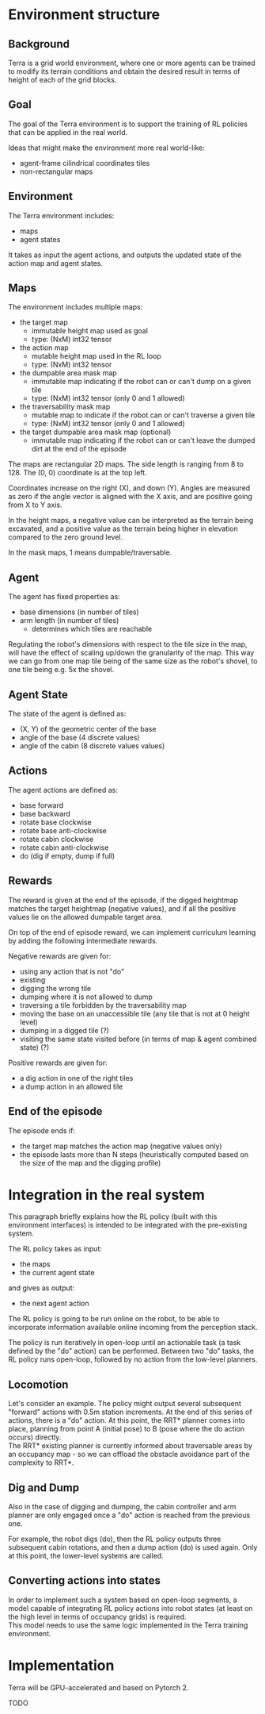 # Environment structure

## Background
Terra is a grid world environment, where one or more agents can be trained to modify its terrain conditions and obtain the desired result in terms of height of each of the grid blocks.

## Goal
The goal of the Terra environment is to support the training of RL policies that can be applied in the real world.

Ideas that might make the environment more real world-like:
- agent-frame cilindrical coordinates tiles
- non-rectangular maps

## Environment
The Terra environment includes:
- maps
- agent states

It takes as input the agent actions, and outputs the updated state of the action map and agent states.

## Maps
The environment includes multiple maps:
- the target map
    - immutable height map used as goal
    - type: (NxM) int32 tensor
- the action map
    - mutable height map used in the RL loop
    - type: (NxM) int32 tensor
- the dumpable area mask map
    - immutable map indicating if the robot can or can't dump on a given tile
    - type: (NxM) int32 tensor (only 0 and 1 allowed)
- the traversability mask map
    - mutable map to indicate if the robot can or can't traverse a given tile
    - type: (NxM) int32 tensor (only 0 and 1 allowed)
- the target dumpable area mask map (optional)
    - immutable map indicating if the robot can or can't leave the dumped dirt at the end of the episode

The maps are rectangular 2D maps. The side length is ranging from 8 to 128.
The (0, 0) coordinate is at the top left.

Coordinates increase on the right (X), and down (Y). Angles are measured as zero if the angle vector is aligned with the X axis, and are positive going from X to Y axis.

In the height maps, a negative value can be interpreted as the terrain being excavated, and a positive value as the terrain being higher in elevation compared to the zero ground level.

In the mask maps, 1 means dumpable/traversable.

## Agent
The agent has fixed properties as:
- base dimensions (in number of tiles)
- arm length (in number of tiles)
    - determines which tiles are reachable

Regulating the robot's dimensions with respect to the tile size in the map, will have the effect of scaling up/down the granularity of the map. This way we can go from one map tile being of the same size as the robot's shovel, to one tile being e.g. 5x the shovel.

## Agent State
The state of the agent is defined as:
- (X, Y) of the geometric center of the base
- angle of the base (4 discrete values)
- angle of the cabin (8 discrete values values)

## Actions
The agent actions are defined as:
- base forward
- base backward
- rotate base clockwise
- rotate base anti-clockwise
- rotate cabin clockwise
- rotate cabin anti-clockwise
- do (dig if empty, dump if full)

## Rewards
The reward is given at the end of the episode, if the digged heightmap matches the target heightmap (negative values), and if all the positive values lie on the allowed dumpable target area.

On top of the end of episode reward, we can implement curriculum learning by adding the following intermediate rewards.

Negative rewards are given for:
- using any action that is not "do"
- existing
- digging the wrong tile
- dumping where it is not allowed to dump
- traversing a tile forbidden by the traversability map
- moving the base on an unaccessible tile (any tile that is not at 0 height level)
- dumping in a digged tile (?)
- visiting the same state visited before (in terms of map & agent combined state) (?)

Positive rewards are given for:
- a dig action in one of the right tiles
- a dump action in an allowed tile

## End of the episode
The episode ends if:
- the target map matches the action map (negative values only)
- the episode lasts more than N steps (heuristically computed based on the size of the map and the digging profile)


# Integration in the real system
This paragraph briefly explains how the RL policy (built with this environment interfaces) is intended to be integrated with the pre-existing system.

The RL policy takes as input:
- the maps
- the current agent state

and gives as output:
- the next agent action

The RL policy is going to be run online on the robot, to be able to incorporate information available online incoming from the perception stack.

The policy is run iteratively in open-loop until an actionable task (a task defined by the "do" action) can be performed. Between two "do" tasks, the RL policy runs open-loop, followed by no action from the low-level planners.

## Locomotion
Let's consider an example. The policy might output several subsequent "forward" actions with 0.5m station increments. At the end of this series of actions, there is a "do" action. At this point, the RRT* planner comes into place, planning from point A (initial pose) to B (pose where the do action occurs) directly.\
The RRT* existing planner is currently informed about traversable areas by an occupancy map - so we can offload the obstacle avoidance part of the complexity to RRT*.

## Dig and Dump
Also in the case of digging and dumping, the cabin controller and arm planner are only engaged once a "do" action is reached from the previous one.

For example, the robot digs (do), then the RL policy outputs three subsequent cabin rotations, and then a dump action (do) is used again. Only at this point, the lower-level systems are called.

## Converting actions into states
In order to implement such a system based on open-loop segments, a model capable of integrating RL policy actions into robot states (at least on the high level in terms of occupancy grids) is required.\
This model needs to use the same logic implemented in the Terra training environment.

# Implementation
Terra will be GPU-accelerated and based on Pytorch 2.

TODO
